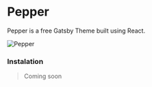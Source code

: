 # Pepper
Pepper is a free Gatsby Theme built using React.

![Pepper](https://i.imgur.com/y6Vsg7i.png)
### Instalation 
> Coming soon
